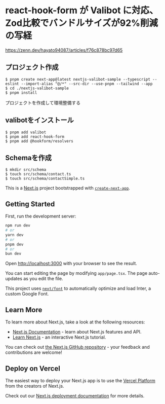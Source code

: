# react-hook-form が Valibot に対応、Zod比較でバンドルサイズが92%削減 の写経
https://zenn.dev/hayato94087/articles/f76c878bc97d65

## プロジェクト作成
```
$ pnpm create next-app@latest nextjs-valibot-sample --typescript --eslint --import-alias "@/*" --src-dir --use-pnpm --tailwind --app
$ cd ./nextjs-valibot-sample
$ pnpm install
```
プロジェクトを作成して環境整備する

## valibotをインストール
```
$ pnpm add valibot
$ pnpm add react-hook-form
$ pnpm add @hookform/resolvers
```

## Schemaを作成
```
$ mkdir src/schema
$ touch src/schema/contact.ts
$ touch src/schema/contactSimple.ts
```


This is a [Next.js](https://nextjs.org/) project bootstrapped with [`create-next-app`](https://github.com/vercel/next.js/tree/canary/packages/create-next-app).

## Getting Started

First, run the development server:

```bash
npm run dev
# or
yarn dev
# or
pnpm dev
# or
bun dev
```

Open [http://localhost:3000](http://localhost:3000) with your browser to see the result.

You can start editing the page by modifying `app/page.tsx`. The page auto-updates as you edit the file.

This project uses [`next/font`](https://nextjs.org/docs/basic-features/font-optimization) to automatically optimize and load Inter, a custom Google Font.

## Learn More

To learn more about Next.js, take a look at the following resources:

- [Next.js Documentation](https://nextjs.org/docs) - learn about Next.js features and API.
- [Learn Next.js](https://nextjs.org/learn) - an interactive Next.js tutorial.

You can check out [the Next.js GitHub repository](https://github.com/vercel/next.js/) - your feedback and contributions are welcome!

## Deploy on Vercel

The easiest way to deploy your Next.js app is to use the [Vercel Platform](https://vercel.com/new?utm_medium=default-template&filter=next.js&utm_source=create-next-app&utm_campaign=create-next-app-readme) from the creators of Next.js.

Check out our [Next.js deployment documentation](https://nextjs.org/docs/deployment) for more details.
